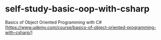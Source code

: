 # self-study-basic-oop-with-csharp
Basics of Object Oriented Programming with C# [https://www.udemy.com/course/basics-of-object-oriented-programming-with-csharp/]
